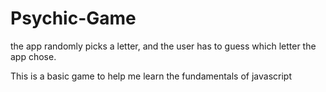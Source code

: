 # Psychic-Game
 the app randomly picks a letter, and the user has to guess which letter the app chose. 

 This is a basic game to help me learn the fundamentals of javascript
